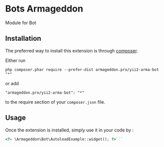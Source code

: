 Bots Armageddon
=======================
Module  for Bot

Installation
------------

The preferred way to install this extension is through [composer](http://getcomposer.org/download/).

Either run

```
php composer.phar require --prefer-dist armageddon.pro/yii2-arma-bot "*"
```

or add

```
"armageddon.pro/yii2-arma-bot": "*"
```

to the require section of your `composer.json` file.


Usage
-----

Once the extension is installed, simply use it in your code by  :

```php
<?= \Armageddon\Bot\AutoloadExample::widget(); ?>```
